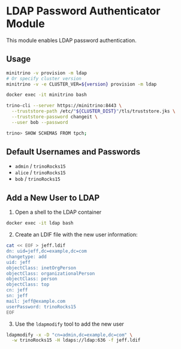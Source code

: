 # LDAP Password Authenticator Module

This module enables LDAP password authentication.

## Usage

```sh
minitrino -v provision -m ldap
# Or specify cluster version
minitrino -v -e CLUSTER_VER=${version} provision -m ldap

docker exec -it minitrino bash 

trino-cli --server https://minitrino:8443 \
  --truststore-path /etc/"${CLUSTER_DIST}"/tls/truststore.jks \
  --truststore-password changeit \
  --user bob --password

trino> SHOW SCHEMAS FROM tpch;
```

## Default Usernames and Passwords

- `admin` / `trinoRocks15`
- `alice` / `trinoRocks15`
- `bob` / `trinoRocks15`

## Add a New User to LDAP

1. Open a shell to the LDAP container

```sh
docker exec -it ldap bash
```

2. Create an LDIF file with the new user information:

```sh
cat << EOF > jeff.ldif
dn: uid=jeff,dc=example,dc=com
changetype: add
uid: jeff
objectClass: inetOrgPerson
objectClass: organizationalPerson
objectClass: person
objectClass: top
cn: jeff
sn: jeff
mail: jeff@example.com
userPassword: trinoRocks15
EOF
```

3. Use the `ldapmodify` tool to add the new user

```sh
ldapmodify -x -D "cn=admin,dc=example,dc=com" \
  -w trinoRocks15 -H ldaps://ldap:636 -f jeff.ldif
```
